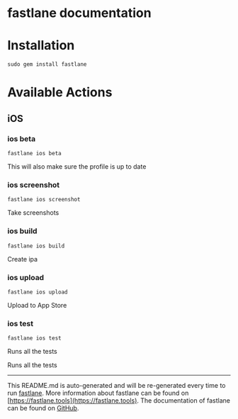 fastlane documentation
================
# Installation
```
sudo gem install fastlane
```
# Available Actions
## iOS
### ios beta
```
fastlane ios beta
```
This will also make sure the profile is up to date
### ios screenshot
```
fastlane ios screenshot
```
Take screenshots
### ios build
```
fastlane ios build
```
Create ipa
### ios upload
```
fastlane ios upload
```
Upload to App Store
### ios test
```
fastlane ios test
```
Runs all the tests

Runs all the tests

----

This README.md is auto-generated and will be re-generated every time to run [fastlane](https://fastlane.tools).
More information about fastlane can be found on [https://fastlane.tools](https://fastlane.tools).
The documentation of fastlane can be found on [GitHub](https://github.com/fastlane/fastlane/tree/master/fastlane).